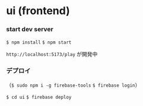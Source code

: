 # ui (frontend)

### start dev server

`$ npm install`
`$ npm start`

`http://localhost:5173/play` が開発中

### デプロイ

（`$ sudo npm i -g firebase-tools` `$ firebase login`）

`$ cd ui`
`$ firebase deploy`
